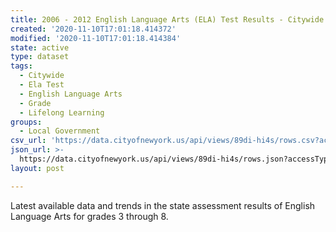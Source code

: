 ```yaml
---
title: 2006 - 2012 English Language Arts (ELA) Test Results - Citywide - All Students
created: '2020-11-10T17:01:18.414372'
modified: '2020-11-10T17:01:18.414384'
state: active
type: dataset
tags:
  - Citywide
  - Ela Test
  - English Language Arts
  - Grade
  - Lifelong Learning
groups:
  - Local Government
csv_url: 'https://data.cityofnewyork.us/api/views/89di-hi4s/rows.csv?accessType=DOWNLOAD'
json_url: >-
  https://data.cityofnewyork.us/api/views/89di-hi4s/rows.json?accessType=DOWNLOAD
layout: post

---
```

Latest available data and trends in the state assessment results of English Language Arts for grades 3 through 8.
